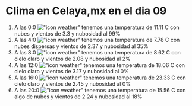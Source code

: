 # Clima en Celaya,mx en el dia 09

1. A las 0:0 !["icon weather"](http://openweathermap.org/img/w/04n.png) tenemos una temperatura de 11.11 C con nubes y  vientos de 3.3 y nubosidad al 99%
1. A las 4:0 !["icon weather"](http://openweathermap.org/img/w/03n.png) tenemos una temperatura de 7.78 C con nubes dispersas y  vientos de 2.37 y nubosidad al 35%
1. A las 8:0 !["icon weather"](http://openweathermap.org/img/w/01d.png) tenemos una temperatura de 8.62 C con cielo claro y  vientos de 2.08 y nubosidad al 2%
1. A las 12:0 !["icon weather"](http://openweathermap.org/img/w/01d.png) tenemos una temperatura de 18.06 C con cielo claro y  vientos de 3.17 y nubosidad al 0%
1. A las 16:0 !["icon weather"](http://openweathermap.org/img/w/01d.png) tenemos una temperatura de 23.33 C con cielo claro y  vientos de 2.45 y nubosidad al 0%
1. A las 20:0 !["icon weather"](http://openweathermap.org/img/w/02n.png) tenemos una temperatura de 15.56 C con algo de nubes y  vientos de 2.24 y nubosidad al 18%
